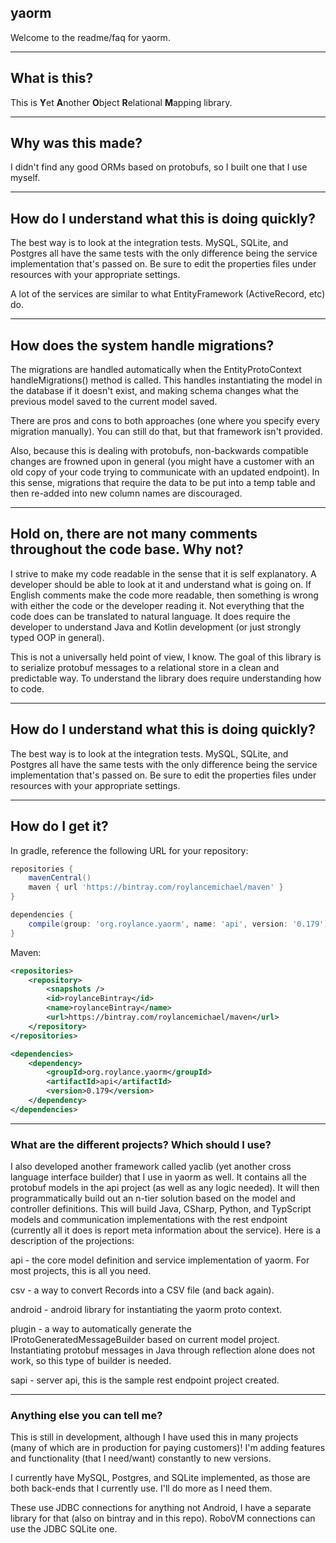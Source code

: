 ## yaorm

Welcome to the readme/faq for yaorm.


***


## What is this?

This is **Y**et **A**nother **O**bject **R**elational **M**apping library. 


***


## Why was this made?

I didn't find any good ORMs based on protobufs, so I built one that I use myself.


***

## How do I understand what this is doing quickly?

The best way is to look at the integration tests. MySQL, SQLite, and Postgres all have the same tests with the only difference being the service implementation that's passed on. Be sure to edit the properties files under resources with your appropriate settings. 

A lot of the services are similar to what EntityFramework (ActiveRecord, etc) do. 

***

## How does the system handle migrations? 

The migrations are handled automatically when the EntityProtoContext handleMigrations() method is called. This handles instantiating the model in the database if it doesn't exist, and making schema changes what the previous model saved to the current model saved.
  
There are pros and cons to both approaches (one where you specify every migration manually). You can still do that, but that framework isn't provided.

Also, because this is dealing with protobufs, non-backwards compatible changes are frowned upon in general (you might have a customer with an old copy of your code trying to communicate with an updated endpoint). In this sense, migrations that require the data to be put into a temp table and then re-added into new column names are discouraged. 

***

## Hold on, there are not many comments throughout the code base. Why not? 

I strive to make my code readable in the sense that it is self explanatory. A developer should be able to look at it and understand what is going on. If English comments make the code more readable, then something is wrong with either the code or the developer reading it. Not everything that the code does can be translated to natural language. It does require the developer to understand Java and Kotlin development (or just strongly typed OOP in general).

This is not a universally held point of view, I know. The goal of this library is to serialize protobuf messages to a relational store in a clean and predictable way. To understand the library does require understanding how to code. 

***

## How do I understand what this is doing quickly?

The best way is to look at the integration tests. MySQL, SQLite, and Postgres all have the same tests with the only difference being the service implementation that's passed on. Be sure to edit the properties files under resources with your appropriate settings. 


***


## How do I get it?


In gradle, reference the following URL for your repository:
```groovy
repositories {
    mavenCentral()
    maven { url 'https://bintray.com/roylancemichael/maven' }
}

dependencies {
    compile(group: 'org.roylance.yaorm', name: 'api', version: '0.179')
}
```

Maven:
```xml
<repositories>
    <repository>
        <snapshots />
        <id>roylanceBintray</id>
        <name>roylanceBintray</name>
        <url>https://bintray.com/roylancemichael/maven</url>
    </repository>
</repositories>

<dependencies>
    <dependency>
        <groupId>org.roylance.yaorm</groupId>
        <artifactId>api</artifactId>
        <version>0.179</version>
    </dependency>
</dependencies>
```

***

### What are the different projects? Which should I use?

I also developed another framework called yaclib (yet another cross language interface builder) that I use in yaorm as well. It contains all the protobuf models in the api project (as well as any logic needed). It will then programmatically build out an n-tier solution based on the model and controller definitions. This will build Java, CSharp, Python, and TypScript models and communication implementations with the rest endpoint (currently all it does is report meta information about the service). Here is a description of the projections:

api - the core model definition and service implementation of yaorm. For most projects, this is all you need.

csv - a way to convert Records into a CSV file (and back again).

android - android library for instantiating the yaorm proto context.

plugin - a way to automatically generate the IProtoGeneratedMessageBuilder based on current model project. Instantiating protobuf messages in Java through reflection alone does not work, so this type of builder is needed.

sapi - server api, this is the sample rest endpoint project created. 

***

### Anything else you can tell me?

This is still in development, although I have used this in many projects (many of which are in production for paying customers)! I'm adding features and functionality (that I need/want) constantly to new versions.

I currently have MySQL, Postgres, and SQLite implemented, as those are both back-ends that I currently use. I'll do more as I need them.

These use JDBC connections for anything not Android, I have a separate library for that (also on bintray and in this repo). RoboVM connections can use the JDBC SQLite one.


